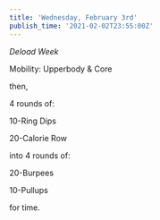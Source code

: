 ```yaml
---
title: 'Wednesday, February 3rd'
publish_time: '2021-02-02T23:55:00Z'
---
```


*Deload Week*

Mobility: Upperbody & Core

then,

4 rounds of:

10-Ring Dips

20-Calorie Row

into 4 rounds of:

20-Burpees

10-Pullups

for time.

